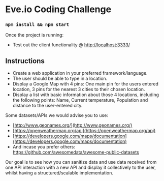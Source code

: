 # Eve.io Coding Challenge

### `npm install && npm start`

Once the project is running:

-   Test out the client functionality @ [http://localhost:3333/](http://localhost:3333/)

## Instructions

-   Create a web application in your preferred framework/language.
-   The user should be able to type in a location.
-   Display a Google Map with 4 pins: One main pin for the users entered location, 3 pins for the nearest 3 cities to their chosen location.
-   Display a list with basic information about those 4 locations, including the following points: Name, Current temperature, Population and distance to the user-entered city.

Some datasets/APIs we would advise you to use:

-   [http://www.geonames.org/](http://www.geonames.org/)
-   [https://openweathermap.org/api](https://openweathermap.org/api)
-   [https://developers.google.com/maps/documentation](https://developers.google.com/maps/documentation)
-   And incase you prefer others: https://github.com/awesomedata/awesome-public-datasets

Our goal is to see how you can sanitize data and use data received from one API interaction with a new API and display it collectively to the user, whilst having a structured/scalable implementation.
